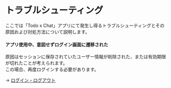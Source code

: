 # トラブルシューティング

ここでは「Todo x Chat」アプリにて発生し得るトラブルシューティングとその原因および対処方法について説明します。

#### アプリ使用中、意図せずログイン画面に遷移された
原因はセッションに保存されていたユーザー情報が削除された、または有効期限が切れたことが考えられます。  
この場合、再度ログインする必要があります。

→ [ログイン・ログアウト](./ログイン・ログアウト.md)